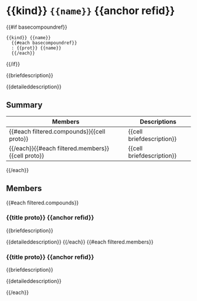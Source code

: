 # {{kind}} `{{name}}` {{anchor refid}}

{{#if basecompoundref}}
```
{{kind}} {{name}}
  {{#each basecompoundref}}
  : {{prot}} {{name}}
  {{/each}}
```  
{{/if}}

{{briefdescription}}

{{detaileddescription}}

## Summary

 Members                        | Descriptions                                
--------------------------------|---------------------------------------------
{{#each filtered.compounds}}{{cell proto}}        | {{cell briefdescription}}
{{/each}}{{#each filtered.members}}{{cell proto}} | {{cell briefdescription}}
{{/each}}

## Members

{{#each filtered.compounds}}
### {{title proto}} {{anchor refid}}

{{briefdescription}}

{{detaileddescription}}
{{/each}}
{{#each filtered.members}}
### {{title proto}} {{anchor refid}}

{{briefdescription}}

{{detaileddescription}}

{{/each}}
